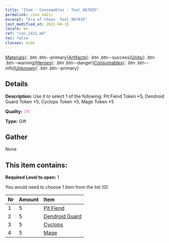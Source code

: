 ```yaml
---
title: "Item - Consumables - Tool_907035"
permalink: /con_1421/
excerpt: "Era of Chaos  Tool_907035"
last_modified_at: 2021-04-15
locale: en
ref: "con_1421.md"
toc: false
classes: wide
---
```

 [Materials](/Items/){: .btn .btn--primary}[Artifacts](/Items/Artifacts/){: .btn .btn--success}[Units](/Items/Units/){: .btn .btn--warning}[Heroes](/Items/Heroes/){: .btn .btn--danger}[Consumables](/Items/Consumables/){: .btn .btn--info}[Unknown](/Items/Unknown/){: .btn .btn--primary}

## Details
 **Description:** Use it to select 1 of the following: Pit Fiend Token *5, Dendroid Guard Token *5, Cyclops Token *5, Mage Token *5

 **Quality:** <span style="color: #DA70D6">OK</span>

 **Type:** Gift

## Gather

  None

## This item contains:

 **Required Level to open:** 1

 You would need to choose 1 item from the list (0):

  | Nr | Amount |     Item    |
  |:---|:-------|:------------|
  | 1 | 5 | [Pit Fiend](/Items/unt_230/) |  | 
  | 2 | 5 | [Dendroid Guard](/Items/unt_203/) |  | 
  | 3 | 5 | [Cyclops](/Items/unt_222/) |  | 
  | 4 | 5 | [Mage](/Items/unt_238/) |  | 
